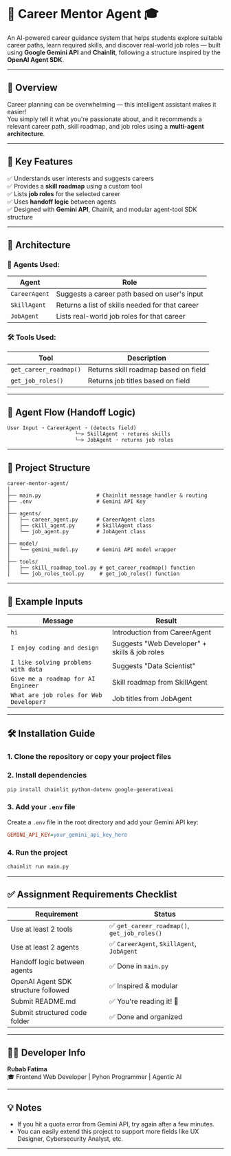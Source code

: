 # 💼 Career Mentor Agent 🎓

An AI-powered career guidance system that helps students explore suitable career paths, learn required skills, and discover real-world job roles — built using **Google Gemini API** and **Chainlit**, following a structure inspired by the **OpenAI Agent SDK**.

---

## 🚀 Overview

Career planning can be overwhelming — this intelligent assistant makes it easier!  
You simply tell it what you're passionate about, and it recommends a relevant career path, skill roadmap, and job roles using a **multi-agent architecture**.

---

## 🧠 Key Features

✅ Understands user interests and suggests careers  
✅ Provides a **skill roadmap** using a custom tool  
✅ Lists **job roles** for the selected career  
✅ Uses **handoff logic** between agents  
✅ Designed with **Gemini API**, Chainlit, and modular agent-tool SDK structure

---

## 🔗 Architecture

### 🧠 Agents Used:

| Agent        | Role                                                  |
|--------------|-------------------------------------------------------|
| `CareerAgent`| Suggests a career path based on user's input         |
| `SkillAgent` | Returns a list of skills needed for that career      |
| `JobAgent`   | Lists real-world job roles for that career           |

### 🛠️ Tools Used:

| Tool                    | Description                              |
|-------------------------|------------------------------------------|
| `get_career_roadmap()`  | Returns skill roadmap based on field     |
| `get_job_roles()`       | Returns job titles based on field        |

---

## 🔁 Agent Flow (Handoff Logic)

```
User Input ➝ CareerAgent ➝ (detects field)
                      └─> SkillAgent ➝ returns skills
                      └─> JobAgent ➝ returns job roles
```

---

## 📁 Project Structure

```
career-mentor-agent/
│
├── main.py                  # Chainlit message handler & routing
├── .env                     # Gemini API Key
│
├── agents/
│   ├── career_agent.py      # CareerAgent class
│   ├── skill_agent.py       # SkillAgent class
│   └── job_agent.py         # JobAgent class
│
├── model/
│   └── gemini_model.py      # Gemini API model wrapper
│
├── tools/
│   ├── skill_roadmap_tool.py # get_career_roadmap() function
│   └── job_roles_tool.py     # get_job_roles() function
```

---

## 🧪 Example Inputs

| Message                              | Result                                            |
|--------------------------------------|---------------------------------------------------|
| `hi`                                 | Introduction from CareerAgent                    |
| `I enjoy coding and design`          | Suggests "Web Developer" + skills & job roles    |
| `I like solving problems with data`  | Suggests "Data Scientist"                        |
| `Give me a roadmap for AI Engineer`  | Skill roadmap from SkillAgent                    |
| `What are job roles for Web Developer?` | Job titles from JobAgent                      |

---

## 🛠️ Installation Guide

### 1. Clone the repository or copy your project files

### 2. Install dependencies

```bash
pip install chainlit python-dotenv google-generativeai
```

### 3. Add your `.env` file

Create a `.env` file in the root directory and add your Gemini API key:

```ini
GEMINI_API_KEY=your_gemini_api_key_here
```

### 4. Run the project

```bash
chainlit run main.py
```

---

## ✅ Assignment Requirements Checklist

| Requirement                         | Status                                      |
|-------------------------------------|---------------------------------------------|
| Use at least 2 tools                | ✅ `get_career_roadmap()`, `get_job_roles()` |
| Use at least 2 agents               | ✅ `CareerAgent`, `SkillAgent`, `JobAgent`   |
| Handoff logic between agents        | ✅ Done in `main.py`                         |
| OpenAI Agent SDK structure followed | ✅ Inspired & modular                        |
| Submit README.md                    | ✅ You're reading it! 🎉                     |
| Submit structured code folder       | ✅ Done and organized                        |

---

## 🧑‍💻 Developer Info

**Rubab Fatima**  
🎓 Frontend Web Developer | Pyhon Programmer | Agentic AI

---

## 💡 Notes

- If you hit a quota error from Gemini API, try again after a few minutes.
- You can easily extend this project to support more fields like UX Designer, Cybersecurity Analyst, etc.

---
